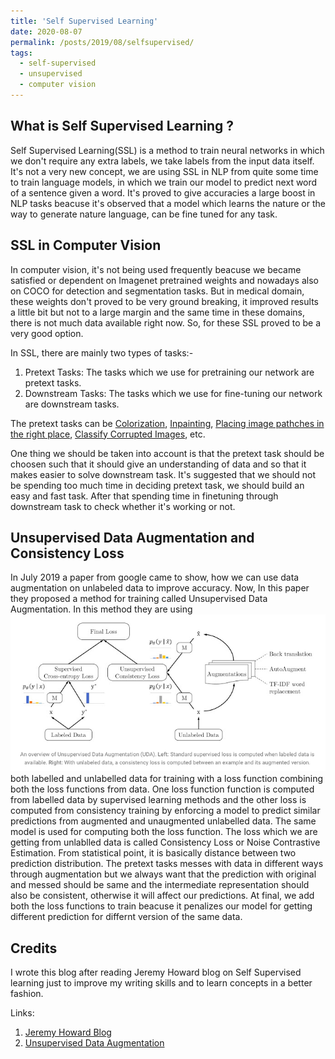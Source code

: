 ```yaml
---
title: 'Self Supervised Learning'
date: 2020-08-07
permalink: /posts/2019/08/selfsupervised/
tags:
  - self-supervised
  - unsupervised
  - computer vision
---
```


## What is Self Supervised Learning ?
   Self Supervised Learning(SSL) is a method to train neural networks in which we don't require any extra labels, we take labels from the input data itself. It's not a very new concept, we are using SSL in NLP from quite some time to train language models, in which we train our model to predict next word of a sentence given a word. It's proved to give accuracies a large boost in NLP tasks beacuse it's observed that a model which learns the nature or the way to generate nature language, can be fine tuned for any task.

## SSL in Computer Vision
  In computer vision, it's not being used frequently beacuse we became satisfied or dependent on Imagenet pretrained weights and nowadays also on COCO for detection and segmentation tasks. But in medical domain, these weights don't proved to be very ground breaking, it improved results a little bit but not to a large margin and the same time in these domains, there is not much data available right now. So, for these SSL proved to be a very good option. 
  
  In SSL, there are mainly two types of tasks:-
  
   1. Pretext Tasks: The tasks which we use for pretraining our network are pretext tasks.
   2. Downstream Tasks: The tasks which we use for fine-tuning our network are downstream tasks.

The pretext tasks can be [Colorization](https://arxiv.org/abs/1603.08511), [Inpainting](https://arxiv.org/abs/1604.07379), [Placing image pathches in the right place](https://arxiv.org/abs/1603.09246), [Classify Corrupted Images](https://zpascal.net/cvpr2018/Jenni_Self-Supervised_Feature_Learning_CVPR_2018_paper.pdf), etc.

 One thing we should be taken into account is that the pretext task should be choosen such that it should give an understanding of data and so that it makes easier to solve downstream task. It's suggested that we should not be spending too much time in deciding pretext task, we should build an easy and fast task. After that spending time in finetuning through downstream task to check whether it's working or not.
 
## Unsupervised Data Augmentation and Consistency Loss
   In July 2019 a paper from google came to show, how we can use data augmentation on unlabeled data to improve accuracy. 
   Now, In this paper they proposed a method for training called Unsupervised Data Augmentation. In this method they are using
![](https://raw.githubusercontent.com/adityak2920/aiblog/master/images/USDA.png "Unsupervised Data Augmentation")
both labelled and unlabelled data for training with a loss function combining both the loss functions from data. One loss function function is computed from labelled data by supervised learning methods and the other loss is computed from consistency training by enforcing a model to predict similar predictions from augmented and unaugmented unlabelled data. The same model is used for computing both the loss function. The loss which we are getting from unlablled data is called Consistency Loss or Noise Contrastive Estimation. From statistical point, it is basically distance between two prediction distribution. The pretext tasks messes with data in different ways through augmentation but we always want that the prediction with original and messed should be same and the intermediate representation should also be consistent, otherwise it will affect our predictions. At final, we add both the loss functions to train beacuse it penalizes our model for getting different prediction for differnt version of the same data.


## Credits
I wrote this blog after reading Jeremy Howard blog on Self Supervised learning just to improve my writing skills and to learn concepts in a better fashion.

   Links:
   1. [Jeremy Howard Blog](https://www.fast.ai/2020/01/13/self_supervised/)                                                   
   2. [Unsupervised Data Augmentation](https://ai.googleblog.com/2019/07/advancing-semi-supervised-learning-with.html)



